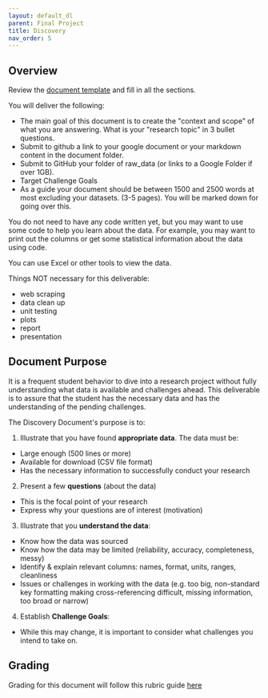 ```yaml
---
layout: default_dl
parent: Final Project
title: Discovery
nav_order: 5
---
```


## Overview

Review the [document template](discovery_template) and fill in all the sections.

You will deliver the following:

* The main goal of this document is to create the "context and scope" of what you are answering. What is your "research topic" in 3 bullet questions.
* Submit to github a link to your google document or your markdown content in the document folder.
* Submit to GitHub your folder of raw_data (or links to a Google Folder if over 1GB).  
* Target Challenge Goals
* As a guide your document should be between 1500 and 2500 words at most excluding your datasets. (3-5 pages). You will be marked down for going over this.

You do not need to have any code written yet, but you may want to use some code to help you learn about the data. For example, you may want to print out the columns or get some statistical information about the data using code.  

You can use Excel or other tools to view the data.  

Things NOT necessary for this deliverable:  

* web scraping  
* data clean up  
* unit testing  
* plots  
* report  
* presentation  

## Document Purpose 

It is a frequent student behavior to dive into a research project without fully understanding what data is available and challenges ahead. This deliverable is to assure that the student has the necessary data and has the understanding of the pending challenges.  

The Discovery Document's purpose is to:  

1. Illustrate that you have found **appropriate data**. The data must be:
 * Large enough (500 lines or more)  
 * Available for download (CSV file format)   
 * Has the necessary information to successfully conduct your research  
2. Present a few **questions** (about the data)  
 * This is the focal point of your research  
 * Express why your questions are of interest (motivation)  
3. Illustrate that you **understand the data**:  
 * Know how the data was sourced
 * Know how the data may be limited (reliability, accuracy, completeness, messy)  
 * Identify & explain relevant columns: names, format, units, ranges, cleanliness  
 * Issues or challenges in working with the data (e.g. too big, non-standard key formatting making cross-referencing difficult, missing information, too broad or narrow)  
4. Establish **Challenge Goals**:  
 * While this may change, it is important to consider what challenges you intend to take on. 

## Grading

Grading for this document will follow this rubric guide [here](/idp/final-project/handouts/rubric)
